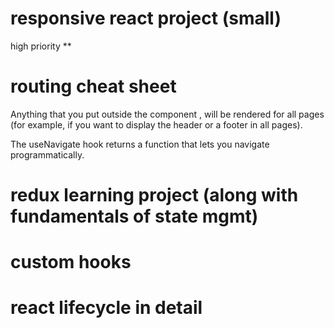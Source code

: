 # responsive react project (small)
high priority **




# routing cheat sheet
Anything that you put outside the component <Routes>, will be rendered for all pages (for example, if you want to display the header or a footer in all pages).

The useNavigate hook returns a function that lets you navigate programmatically.

# redux learning project (along with fundamentals of state mgmt)

# custom hooks

# react lifecycle in detail